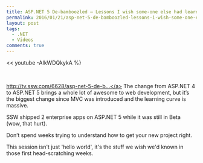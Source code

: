 ```yaml
---
title: ASP.NET 5 De-bamboozled – Lessons I wish some-one else had learned
permalink: 2016/01/21/asp-net-5-de-bamboozled-lessons-i-wish-some-one-else-had-learned/
layout: post
tags:
  - .NET
  - Videos
comments: true
---
```


<< youtube -AIkWDQkykA %}

 

<a class="yt-uix-redirect-link" title="http://tv.ssw.com/6628/asp-net-5-de-bamboozled-lessons-i-wish-some-one-else-had-learned-adam-stephensen" href="http://tv.ssw.com/6628/asp-net-5-de-bamboozled-lessons-i-wish-some-one-else-had-learned-adam-stephensen" target="_blank" rel="nofollow">http://tv.ssw.com/6628/asp-net-5-de-b...</a> The change from ASP.NET 4 to ASP.NET 5 brings a whole lot of awesome to web development, but it’s the biggest change since MVC was introduced and the learning curve is massive.

SSW shipped 2 enterprise apps on ASP.NET 5 while it was still in Beta (wow, that hurt).

Don’t spend weeks trying to understand how to get your new project right.

This session isn't just 'hello world', it's the stuff we wish we'd known in those first head-scratching weeks.

